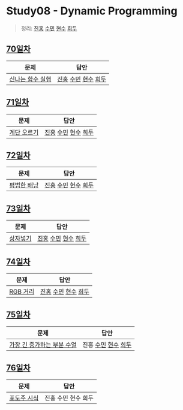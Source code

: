 # Study08 - Dynamic Programming
> 정리: [진홍](self_study/kjh.md) [수민](self_study/ysm.pdf) [현수](self_study/hhs.md) [희두](self_study/jhd.pdf)

## [70일차](Day70)

| 문제                 | 답안                |
| -------------------- | ------------------- |
| [신나는 함수 실행](https://www.acmicpc.net/problem/9184) | [진홍](Day70/kjh.kt) [수민](Day70/ysm.cpp) [현수](Day70/hhs.java) [희두](Day70/jhd.cpp) |

## [71일차](Day71)

| 문제                 | 답안                |
| -------------------- | ------------------- |
| [계단 오르기](https://www.acmicpc.net/problem/2579) | [진홍](Day71/kjh.kt) [수민](Day71/ysm.cpp) [현수](Day71/hhs.java) [희두](Day71/jhd.cpp) |

## [72일차](Day72)

| 문제                 | 답안                |
| -------------------- | ------------------- |
| [평범한 배낭](https://www.acmicpc.net/problem/12865) | [진홍](Day72/kjh.kt) [수민](Day72/ysm.cpp) [현수](Day72/hhs.java) [희두](Day72/jhd.cpp) |

## [73일차](Day73)

| 문제                 | 답안                |
| -------------------- | ------------------- |
| [상자넣기](https://www.acmicpc.net/problem/1965) | [진홍](Day73/kjh.kt) [수민](Day73/ysm.cpp) [현수](Day73/hhs.java) [희두](Day73/jhd.cpp) |

## [74일차](Day74)

| 문제                 | 답안                |
| -------------------- | ------------------- |
| [RGB 거리](https://www.acmicpc.net/problem/1149) | [진홍](Day74/kjh.kt) [수민](Day74/ysm.cpp) [현수](Day74/hhs.java) [희두](Day74/jhd.cpp) |

## [75일차](Day75)

| 문제                 | 답안                |
| -------------------- | ------------------- |
| [가장 긴 증가하는 부분 수열](https://www.acmicpc.net/problem/11053) | 진홍 [수민](Day75/ysm.cpp) [현수](Day75/hhs.java) [희두](Day75/jhd.cpp) |

## [76일차](Day76)

| 문제                 | 답안                |
| -------------------- | ------------------- |
| [포도주 시식](https://www.acmicpc.net/problem/2156) | 진홍 수민 현수 희두 |
